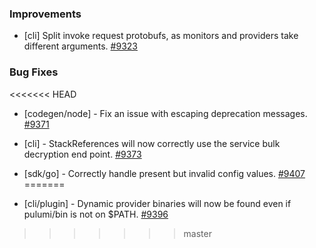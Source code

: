### Improvements

- [cli] Split invoke request protobufs, as monitors and providers take different arguments.
  [#9323](https://github.com/pulumi/pulumi/pull/9323)

### Bug Fixes

<<<<<<< HEAD
- [codegen/node] - Fix an issue with escaping deprecation messages.
  [#9371](https://github.com/pulumi/pulumi/pull/9371)

- [cli] - StackReferences will now correctly use the service bulk decryption end point.
  [#9373](https://github.com/pulumi/pulumi/pull/9373)

- [sdk/go] - Correctly handle present but invalid config values.
  [#9407](https://github.com/pulumi/pulumi/pull/9407)
=======
- [cli/plugin] - Dynamic provider binaries will now be found even if pulumi/bin is not on $PATH.
  [#9396](https://github.com/pulumi/pulumi/pull/9396)
>>>>>>> master

